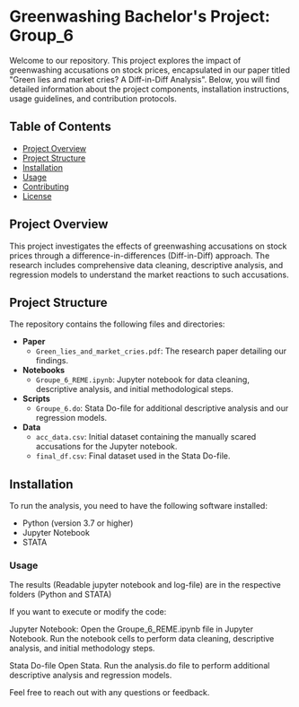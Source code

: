 # Greenwashing Bachelor's Project: Group_6

Welcome to our repository. This project explores the impact of greenwashing accusations on stock prices, encapsulated in our paper titled "Green lies and market cries? A Diff-in-Diff Analysis". Below, you will find detailed information about the project components, installation instructions, usage guidelines, and contribution protocols.

## Table of Contents

- [Project Overview](#project-overview)
- [Project Structure](#project-structure)
- [Installation](#installation)
- [Usage](#usage)
- [Contributing](#contributing)
- [License](#license)

## Project Overview

This project investigates the effects of greenwashing accusations on stock prices through a difference-in-differences (Diff-in-Diff) approach. The research includes comprehensive data cleaning, descriptive analysis, and regression models to understand the market reactions to such accusations.

## Project Structure

The repository contains the following files and directories:

- **Paper**
  - `Green_lies_and_market_cries.pdf`: The research paper detailing our findings.
- **Notebooks**
  - `Groupe_6_REME.ipynb`: Jupyter notebook for data cleaning, descriptive analysis, and initial methodological steps.
- **Scripts**
  - `Groupe_6.do`: Stata Do-file for additional descriptive analysis and our regression models.
- **Data**
  - `acc_data.csv`: Initial dataset containing the manually scared accusations for the Jupyter notebook.
  - `final_df.csv`: Final dataset used in the Stata Do-file.

## Installation

To run the analysis, you need to have the following software installed:

- Python (version 3.7 or higher)
- Jupyter Notebook
- STATA


### Usage
The results (Readable jupyter notebook and log-file) are in the respective folders (Python and STATA)

If you want to execute or modify the code:

Jupyter Notebook:
Open the Groupe_6_REME.ipynb file in Jupyter Notebook.
Run the notebook cells to perform data cleaning, descriptive analysis, and initial methodology steps.

Stata Do-file
Open Stata.
Run the analysis.do file to perform additional descriptive analysis and regression models.



Feel free to reach out with any questions or feedback.
